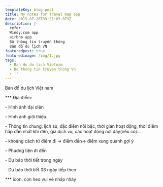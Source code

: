 ```yaml
---
templateKey: blog-post
title: My notes for Travel map app
date: 2019-07-28T09:21:03.079Z
description: |-
  refer
  Windy.com app
  airbnb app
  Bộ thông tin truyền thông
  Bản đồ du lịch VN
featuredpost: true
featuredimage: /img/1.jpg
tags:
  - Ban do du lich Vietnam
  - Bo thong tin truyen thong Vn
  - ''
---
```

Bản đồ du lịch Việt nam

\*\** Địa điểm:

\- Hình ảnh đại diện

\- Hình ảnh giới thiệu

\- Thông tin chung: lịch sử, đặc điểm nổi bậc, thời gian hoạt động, thời điểm hấp dẫn nhất khi đến, giá dịch vụ, các hoạt động nơi đây(nếu có)... 

\- khoảng cách từ điểm đi -> điểm đến-> điểm xung quanh gợi ý

\- Phương tiện đi đến

\- Dự báo thời tiết trong ngày 

\- Dự báo thời tiết 03 ngày tiếp theo

\*\** icon: con heo vui vẻ nhấp nháy

